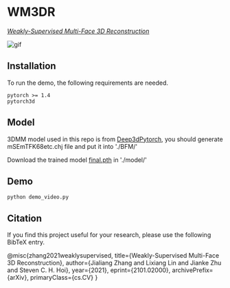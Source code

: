 # WM3DR
*[Weakly-Supervised Multi-Face 3D Reconstruction](https://arxiv.org/abs/2101.02000)*

![gif](result/out.gif)

## Installation

To run the demo, the following requirements are needed.
```
pytorch >= 1.4
pytorch3d
```

## Model
3DMM model used in this repo is from [Deep3dPytorch](https://github.com/changhongjian/Deep3DFaceReconstruction-pytorch), you should generate mSEmTFK68etc.chj file and put it into './BFM/'

Download the trained model [final.pth](https://drive.google.com/file/d/1Rx76Q2pkinxY8T5EtGHyc8bqlZhSYWtf/view?usp=sharing) in './model/'

## Demo
```
python demo_video.py
```

## Citation

If you find this project useful for your research, please use the following BibTeX entry.
  
  @misc{zhang2021weaklysupervised,
      title={Weakly-Supervised Multi-Face 3D Reconstruction}, 
      author={Jialiang Zhang and Lixiang Lin and Jianke Zhu and Steven C. H. Hoi},
      year={2021},
      eprint={2101.02000},
      archivePrefix={arXiv},
      primaryClass={cs.CV}
 }
